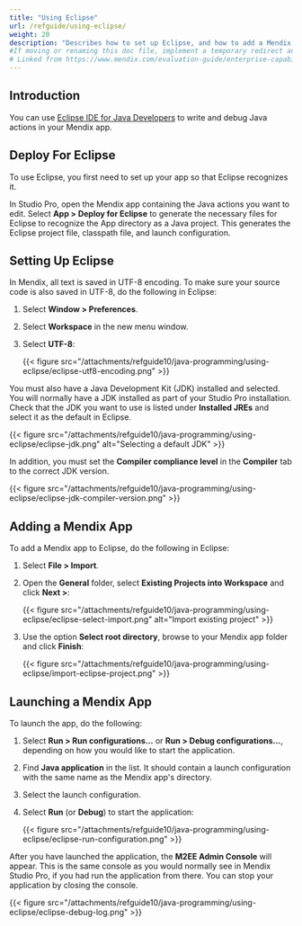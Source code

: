 ```yaml
---
title: "Using Eclipse"
url: /refguide/using-eclipse/
weight: 20
description: "Describes how to set up Eclipse, and how to add a Mendix application to Eclipse and launch it."
#If moving or renaming this doc file, implement a temporary redirect and let the respective team know they should update the URL in the Evaluation Guide. See Mapping to Products for more details.
# Linked from https://www.mendix.com/evaluation-guide/enterprise-capabilities/extensibility/
---
```


## Introduction

You can use [Eclipse IDE for Java Developers](https://eclipseide.org/) to write and debug Java actions in your Mendix app. 

## Deploy For Eclipse

To use Eclipse, you first need to set up your app so that Eclipse recognizes it.

In Studio Pro, open the Mendix app containing the Java actions you want to edit. Select **App > Deploy for Eclipse** to generate the necessary files for Eclipse to recognize the App directory as a Java project. This generates the Eclipse project file, classpath file, and launch configuration.

## Setting Up Eclipse

In Mendix, all text is saved in UTF-8 encoding. To make sure your source code is also saved in UTF-8, do the following in Eclipse:

1. Select **Window > Preferences**.
2. Select **Workspace** in the new menu window.
3. Select **UTF-8**:

    {{< figure src="/attachments/refguide10/java-programming/using-eclipse/eclipse-utf8-encoding.png" >}}

You must also have a Java Development Kit (JDK) installed and selected. You will normally have a JDK installed as part of your Studio Pro installation. Check that the JDK you want to use is listed under **Installed JREs** and select it as the default in Eclipse.

{{< figure src="/attachments/refguide10/java-programming/using-eclipse/eclipse-jdk.png" alt="Selecting a default JDK" >}}

In addition, you must set the **Compiler compliance level** in the **Compiler** tab to the correct JDK version.

{{< figure src="/attachments/refguide10/java-programming/using-eclipse/eclipse-jdk-compiler-version.png" >}}

## Adding a Mendix App

To add a Mendix app to Eclipse, do the following in Eclipse:

1. Select **File > Import**.
2. Open the **General** folder, select **Existing Projects into Workspace** and click **Next >**:

    {{< figure src="/attachments/refguide10/java-programming/using-eclipse/eclipse-select-import.png" alt="Import existing project" >}}

3. Use the option **Select root directory**, browse to your Mendix app folder and click **Finish**:

    {{< figure src="/attachments/refguide10/java-programming/using-eclipse/import-eclipse-project.png" >}}

## Launching a Mendix App

To launch the app, do the following:

1. Select **Run > Run configurations...** or **Run > Debug configurations...**, depending on how you would like to start the application. 
2. Find **Java application** in the list. It should contain a launch configuration with the same name as the Mendix app's directory.
3. Select the launch configuration.
4. Select **Run** (or **Debug**) to start the application:

    {{< figure src="/attachments/refguide10/java-programming/using-eclipse/eclipse-run-configuration.png" >}}

After you have launched the application, the **M2EE Admin Console** will appear. This is the same console as you would normally see in Mendix Studio Pro, if you had run the application from there. You can stop your application by closing the console.

{{< figure src="/attachments/refguide10/java-programming/using-eclipse/eclipse-debug-log.png" >}}
